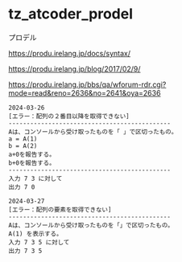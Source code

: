 # tz_atcoder_prodel

プロデル

https://produ.irelang.jp/docs/syntax/

https://produ.irelang.jp/blog/2017/02/9/

https://produ.irelang.jp/bbs/qa/wforum-rdr.cgi?mode=read&reno=2636&no=2641&oya=2636

```
2024-03-26
[エラー：配列の２番目以降を取得できない]
---------------------------------------------
Aは、コンソールから受け取ったものを「 」で区切ったもの。
a = A(1)
b = A(2)
a+0を報告する。
b+0を報告する。
---------------------------------------------
入力 7 3 に対して
出力 7 0
```

```
2024-03-27
[エラー：配列の要素を取得できない]
---------------------------------------------
Aは、コンソールから受け取ったものを「」で区切ったもの。
A(1) を表示する。
入力 7 3 5 に対して
出力 7 3 5
```
